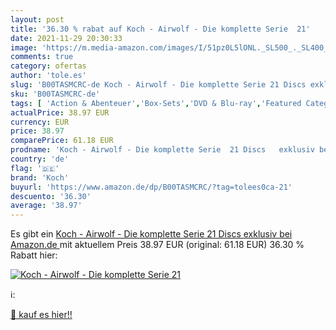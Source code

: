 ```yaml
---
layout: post
title: '36.30 % rabat auf Koch - Airwolf - Die komplette Serie  21'
date: 2021-11-29 20:30:33
image: 'https://m.media-amazon.com/images/I/51pz0L5lONL._SL500_._SL400_.jpg'
comments: true
category: ofertas
author: 'tole.es'
slug: 'B00TASMCRC-de Koch - Airwolf - Die komplette Serie 21 Discs exklusiv bei...'
sku: 'B00TASMCRC-de'
tags: [ 'Action & Abenteuer','Box-Sets','DVD & Blu-ray','Featured Categories','Serien & TV-Produktionen','koch', ]
actualPrice: 38.97 EUR
currency: EUR
price: 38.97
comparePrice: 61.18 EUR
prodname: 'Koch - Airwolf - Die komplette Serie  21 Discs   exklusiv bei Amazon.de '
country: 'de'
flag: '🇩🇪'
brand: 'Koch'
buyurl: 'https://www.amazon.de/dp/B00TASMCRC/?tag=tolees0ca-21'
descuento: '36.30'
average: '38.97'
---
```


Es gibt ein [Koch - Airwolf - Die komplette Serie  21 Discs   exklusiv bei Amazon.de ](https://www.amazon.de/dp/B00TASMCRC/?tag=tolees0ca-21) mit aktuellem Preis 38.97 EUR (original: 61.18 EUR) 36.30 % Rabatt hier:

[![Koch - Airwolf - Die komplette Serie  21](https://m.media-amazon.com/images/I/51pz0L5lONL._SL500_._SL400_.jpg)](https://www.amazon.de/dp/B00TASMCRC/?tag=tolees0ca-21)

ℹ️:


[🛒 kauf es hier!!](https://www.amazon.de/dp/B00TASMCRC/?tag=tolees0ca-21)
